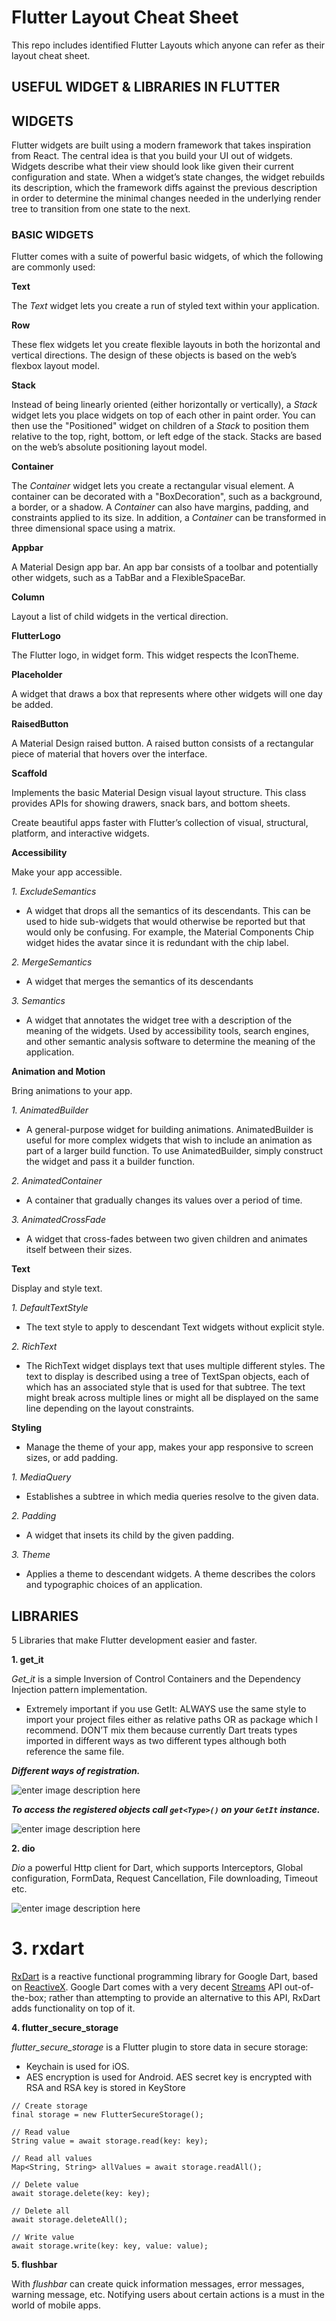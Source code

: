 # Flutter Layout Cheat Sheet

This repo includes identified Flutter Layouts which anyone can refer as their layout cheat sheet.

## USEFUL WIDGET & LIBRARIES IN FLUTTER

## WIDGETS
Flutter widgets are built using a modern framework that takes inspiration from React. The central idea is that you build your UI out of widgets. Widgets describe what their view should look like given their current configuration and state. When a widget’s state changes, the widget rebuilds its description, which the framework diffs against the previous description in order to determine the minimal changes needed in the underlying render tree to transition from one state to the next.

### BASIC WIDGETS

Flutter comes with a suite of powerful basic widgets, of which the following are commonly used:

**Text**

The *Text* widget lets you create a run of styled text within your application.

**Row**

These flex widgets let you create flexible layouts in both the horizontal and vertical directions. The design of these objects is based on the web’s flexbox layout model.

**Stack**

Instead of being linearly oriented (either horizontally or vertically), a *Stack* widget lets you place widgets on top of each other in paint order. You can then use the  "Positioned" widget on children of a  *Stack*  to position them relative to the top, right, bottom, or left edge of the stack. Stacks are based on the web’s absolute positioning layout model.

**Container**

The  *Container* widget lets you create a rectangular visual element. A container can be decorated with a  "BoxDecoration", such as a background, a border, or a shadow. A  *Container*  can also have margins, padding, and constraints applied to its size. In addition, a  *Container*  can be transformed in three dimensional space using a matrix.

**Appbar**

A Material Design app bar. An app bar consists of a toolbar and potentially other widgets, such as a TabBar and a FlexibleSpaceBar.

**Column**

Layout a list of child widgets in the vertical direction.

**FlutterLogo**

The Flutter logo, in widget form. This widget respects the IconTheme.

**Placeholder**

A widget that draws a box that represents where other widgets will one day be added.

**RaisedButton**

A Material Design raised button. A raised button consists of a rectangular piece of material that hovers over the interface.

**Scaffold**

Implements the basic Material Design visual layout structure. This class provides APIs for showing drawers, snack bars, and bottom sheets.

Create beautiful apps faster with Flutter’s collection of visual, structural, platform, and interactive widgets.

**Accessibility**

Make your app accessible.

 *1. ExcludeSemantics*

 - A widget that drops all the semantics of its descendants. This can be
   used to hide sub-widgets that would otherwise be reported but that
   would only be confusing. For example, the Material Components Chip
   widget hides the avatar since it is redundant with the chip label.

 *2. MergeSemantics*

 - A widget that merges the semantics of its descendants

*3. Semantics*

 - A widget that annotates the widget tree with a description of the
   meaning of the widgets. Used by accessibility tools, search engines,
   and other semantic analysis software to determine the meaning of the
   application.
   
**Animation and Motion**

Bring animations to your app.

*1. AnimatedBuilder*

 - A general-purpose widget for building animations. AnimatedBuilder is
   useful for more complex widgets that wish to include an animation as
   part of a larger build function. To use AnimatedBuilder, simply
   construct the widget and pass it a builder function.

*2. AnimatedContainer*

 - A container that gradually changes its values over a period of time.

*3. AnimatedCrossFade*

 - A widget that cross-fades between two given children and animates
   itself between their sizes.

**Text**

Display and style text.

*1. DefaultTextStyle*

 - The text style to apply to descendant Text widgets without explicit
   style.

*2. RichText*

 - The RichText widget displays text that uses multiple different
   styles. The text to display is described using a tree of TextSpan
   objects, each of which has an associated style that is used for that
   subtree. The text might break across multiple lines or might all be
   displayed on the same line depending on the layout constraints.

**Styling**

 - Manage the theme of your app, makes your app responsive to screen
   sizes, or add padding.

*1. MediaQuery*

 - Establishes a subtree in which media queries resolve to the given
   data.

*2. Padding*

 - A widget that insets its child by the given padding.
   
 *3. Theme*
  
 - Applies a theme to descendant widgets. A theme describes the colors
   and typographic choices of an application.
   
## LIBRARIES

5 Libraries that make Flutter development easier and faster.

**1. get_it**

*Get_it* is a simple Inversion of Control Containers and the Dependency Injection pattern implementation.

 - Extremely important if you use GetIt: ALWAYS use the same style to
   import your project files either as relative paths OR as package
   which I recommend. DON’T mix them because currently Dart treats types
   imported in different ways as two different types although both
   reference the same file.

***Different ways of registration.***

![enter image description here](https://miro.medium.com/max/1679/1*g63Bjic1C5oy6dweXLjKDA.png)

***To access the registered objects call  `get<Type>()`  on your  `GetIt` instance.***

![enter image description here](https://miro.medium.com/max/1654/1*G6Rkbk6RqQmln3dhCO37OQ.png)

**2. dio**

*Dio* a powerful Http client for Dart, which supports Interceptors, Global configuration, FormData, Request Cancellation, File downloading, Timeout etc.

![enter image description here](https://miro.medium.com/max/1589/1*VySz33qAb-gBILX1YN47XA.png)

# 3. rxdart

[RxDart](https://github.com/ReactiveX/rxdart) is a reactive functional programming library for Google Dart, based on  [ReactiveX](http://reactivex.io/). Google Dart comes with a very decent  [Streams](https://api.dartlang.org/stable/1.21.1/dart-async/Stream-class.html)  API out-of-the-box; rather than attempting to provide an alternative to this API, RxDart adds functionality on top of it.

**4. flutter_secure_storage**

*flutter_secure_storage*  is a Flutter plugin to store data in secure storage:

-   Keychain is used for iOS.
-   AES encryption is used for Android. AES secret key is encrypted with RSA and RSA key is stored in KeyStore
```
// Create storage  
final storage = new FlutterSecureStorage();  
  
// Read value   
String value = await storage.read(key: key);  
  
// Read all values  
Map<String, String> allValues = await storage.readAll();  
  
// Delete value   
await storage.delete(key: key);  
  
// Delete all   
await storage.deleteAll();  
  
// Write value   
await storage.write(key: key, value: value);
```
**5. flushbar**

With  *flushbar* can create quick information messages, error messages, warning message, etc. Notifying users about certain actions is a must in the world of mobile apps.
